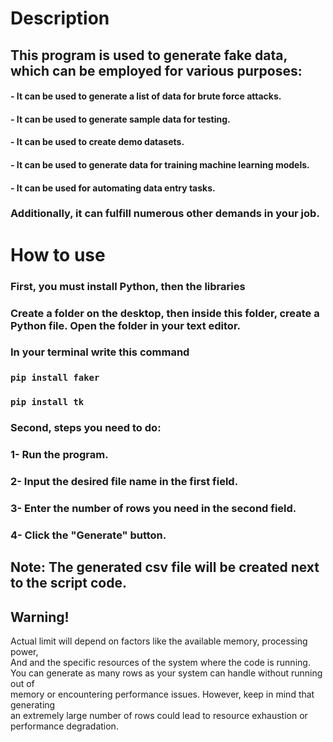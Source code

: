 # Description
## This program is used to generate fake data, which can be employed for various purposes:
#### - It can be used to generate a list of data for brute force attacks.
#### - It can be used to generate sample data for testing.
#### - It can be used to create demo datasets.
#### - It can be used to generate data for training machine learning models.
#### - It can be used for automating data entry tasks.
### Additionally, it can fulfill numerous other demands in your job.

# How to use
### **First, you must install Python, then the libraries**
### Create a folder on the desktop, then inside this folder, create a Python file. Open the folder in your text editor.
### In your terminal write this command
### `pip install faker`
### `pip install tk`
### **Second, steps you need to do:**
### 1- Run the program.
### 2- Input the desired file name in the first field.
### 3- Enter the number of rows you need in the second field.
### 4- Click the "Generate" button.
## **Note:** The generated csv file will be created next to the script code.
## Warning!
Actual limit will depend on factors like the available memory, processing power,<br>
And and the specific resources of the system where the code is running.<br>
You can generate as many rows as your system can handle without running out of<br> 
memory or encountering performance issues. However, keep in mind that generating<br>an extremely 
large number of rows could lead to resource exhaustion or performance degradation.
